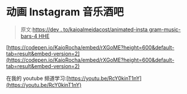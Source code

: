 # 动画 Instagram 音乐酒吧

> 原文:[https://dev . to/kaioalmeidacost/animated-insta gram-music-bars-4 HHE](https://dev.to/kaioalmeidacost/animated-instagram-music-bars-4hhe)

[https://codepen.io/KaioRocha/embed/rXGoME?height=600&default-tab=result&embed-version=2](https://codepen.io/KaioRocha/embed/rXGoME?height=600&default-tab=result&embed-version=2)

在我的 youtube 频道学习:[https://youtu.be/RcY0kinT1nY](https://youtu.be/RcY0kinT1nY)